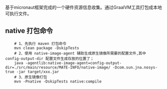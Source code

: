 基于micronaut框架完成的一个硬件资源信息收集。通过GraalVM工具打包成本地可执行文件。
## native 打包命令

```shell
    # 1、先执行 maven 打包命令
    mvn clean package -DskipTests
    # 2、使用 native-image-agent 辅助生成原生镜像所需要的配置文件,其中 config-output-dir 配置文件生成存放的位置了；
    java -agentlib:native-image-agent=config-output-dir=./src/main/resource/MATE-INFO/native-image/ -Dcom.sun.jna.nosys-true -jar target/xxx.jar
    # 3、原生镜像打包
    mvn -Pnative -DskipTests native:compile    
```
